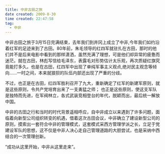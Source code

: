```yaml
---
title: 中非古田之旅
date created: 2009-8-30
time created: 22:47:58
tag:
  - 中非
---
```


中非古田之旅于3月15日完满结束，去年我们到井冈上成立了中非,今年我们如约沿着红军的足迹来到了古田。80年前，朱毛领导的红四军就驻扎在古田，那时的他们并不是后来电影中看到的那样潇洒，虽然充满了理想，可是他们却异常的疲惫而迷茫。就在古田，林彪写信给毛泽东，表露毛对形势估计太乐观，再次质疑红旗究竟能打多久。也是在古田，红四军中出现了单纯军事主义观点,绝对民主观念等倾向......一时之间，本来就狼狈的队伍内部还出现了严重的分歧。

不过，也正是在古田，红四军胜利召开了九大，重新确定了红军的新建军原则，就是这些原则，令共产党培育出来了一支勇猛之师； 也正是这些原则，使这支军队是独特而先进，在军阀林立，各式武装竞相登台的年代，脱颖而出，最后统一解放中国。

中非的古田之行和当时的时代背景遥相呼应，自中非成立以来遇到了许多问题，面临着向新型公司组织转变的机遇，借着这次古田会议，中非确立了建设新型公司的原则，摸索出一套符合中非的管理模式，这套模式采西方管理学派之长，立足于党建设军队的思想，这不仅是中非人决心走自己管理道路的大胆尝试，也是采纳中西结合的一次管理创新。

“成功从这里开始，中非从这里走来”。